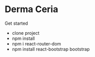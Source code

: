 # Derma Ceria

Get started 
- clone project
- npm install
- npm i react-router-dom
- npm install react-bootstrap bootstrap
